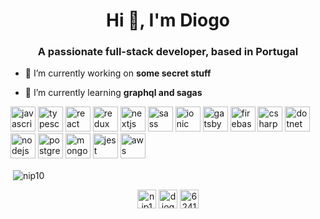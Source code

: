 <h1 align="center">Hi 👋, I'm Diogo</h1>
<h3 align="center">A passionate full-stack developer, based in Portugal</h3>

- 🔭 I’m currently working on **some secret stuff**

- 🌱 I’m currently learning **graphql and sagas**

<p align="left">
  <img src="https://devicons.github.io/devicon/devicon.git/icons/javascript/javascript-original.svg" alt="javascript" width="40" height="40"/>
  <img src="https://devicons.github.io/devicon/devicon.git/icons/typescript/typescript-original.svg" alt="typescript" width="40" height="40"/>
  <img src="https://devicons.github.io/devicon/devicon.git/icons/react/react-original-wordmark.svg" alt="react" width="40" height="40"/>
  <img src="https://devicons.github.io/devicon/devicon.git/icons/redux/redux-original.svg" alt="redux" width="40" height="40"/>
  <img src="https://cdn.worldvectorlogo.com/logos/nextjs-3.svg" alt="nextjs" width="40" height="40"/>
  <img src="https://devicons.github.io/devicon/devicon.git/icons/sass/sass-original.svg" alt="sass" width="40" height="40"/>
  <img src="https://upload.wikimedia.org/wikipedia/commons/d/d1/Ionic_Logo.svg" alt="ionic" width="40" height="40"/>
  <img src="https://www.vectorlogo.zone/logos/gatsbyjs/gatsbyjs-icon.svg" alt="gatsby" width="40" height="40"/>
  <img src="https://www.vectorlogo.zone/logos/firebase/firebase-icon.svg" alt="firebase" width="40" height="40"/>
  <img src="https://devicons.github.io/devicon/devicon.git/icons/csharp/csharp-original.svg" alt="csharp" width="40" height="40"/>
  <img src="https://devicons.github.io/devicon/devicon.git/icons/dot-net/dot-net-original-wordmark.svg" alt="dotnet" width="40" height="40"/>
  <img src="https://devicons.github.io/devicon/devicon.git/icons/nodejs/nodejs-original-wordmark.svg" alt="nodejs" width="40" height="40"/>
  <img src="https://devicons.github.io/devicon/devicon.git/icons/postgresql/postgresql-original-wordmark.svg" alt="postgresql" width="40" height="40"/>
  <img src="https://devicons.github.io/devicon/devicon.git/icons/mongodb/mongodb-original-wordmark.svg" alt="mongodb" width="40" height="40"/>
  <img src="https://i.ibb.co/Yj6p14L/jest.png" alt="jest" width="40" height="40"/>
  <img src="https://devicons.github.io/devicon/devicon.git/icons/amazonwebservices/amazonwebservices-original-wordmark.svg" alt="aws" width="40" height="40"/>
<p>&nbsp;<img align="center" src="https://github-readme-stats.vercel.app/api?username=nip10&show_icons=true" alt="nip10" /></p>

<p align="center">
<a href="https://twitter.com/nip10" target="blank"><img align="center" src="https://cdn.jsdelivr.net/npm/simple-icons@3.0.1/icons/twitter.svg" alt="nip10" height="30" width="30" /></a>
<a href="https://linkedin.com/in/diogo-cardoso-30a065159" target="blank"><img align="center" src="https://cdn.jsdelivr.net/npm/simple-icons@3.0.1/icons/linkedin.svg" alt="diogo-cardoso-30a065159" height="30" width="30" /></a>
<a href="https://stackoverflow.com/users/6241666" target="blank"><img align="center" src="https://cdn.jsdelivr.net/npm/simple-icons@3.0.1/icons/stackoverflow.svg" alt="6241666" height="30" width="30" /></a>
</p>